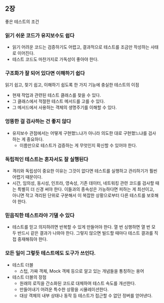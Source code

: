 ## 2장

좋은 테스트의 조건

### 읽기 쉬운 코드가 유지보수도 쉽다
- 읽기 어려운 코드는 검증하기도 어렵고, 결과적으로 테스트를 조금만 작성하는 사태로 이어진다.
- 테스트 코드도 마찬가지로 가독성이 좋아야 한다.

### 구조화가 잘 되어 있다면 이해하기 쉽다
읽기 쉽고, 찾기 쉽고, 이해하기 쉽도록 한 가지 기능에 충실한 테스트의 이점
- 현재 작업과 관련된 테스트 클래스를 찾을 수 있다.
- 그 클래스에서 적절한 테스트 메서드를 고를 수 있다.
- 그 메서드에서 사용하는 객체의 생명주기를 이해할 수 있다.

### 엉뚱한 걸 검사하는 건 좋지 않다
- 유지보수 관점에서는 어떻게 구현했느냐가 아니라 의도한 대로 구현했느냐를 검사하는 게 중요하다.
  - 이름만으로 테스트가 검증하는 게 무엇인지 확신할 수 있어야 한다.

### 독립적인 테스트는 혼자서도 잘 실행된다
- 격리와 독립성이 중요한 이유는 그것이 없다면 테스트를 실행하고 관리하기가 훨씬 어렵기 때문이다.
- 시간, 임의성, 동시성, 인프라, 영속성, 기존 데이터, 네트워킹 관련 코드를 검사할 때는 특별히 더 신경 써야 한다. 이들과의 종속성은 가능하다면 피하는 게 최선이고, 아니면 작고 격리된 단위로 구분해서 이 복잡한 상황으로부터 다른 테스트를 보호해야 한다.

### 믿음직한 테스트라야 기댈 수 있다
- 테스트를 믿고 의지하려면 반복할 수 있게 만들어야 한다. 열 번 싱행하면 열 번 모두 반드시 같은 결과가 나와야 한다. 그렇지 않으면 빌드할 때마다 테스트 결과를 직접 중재해줘야 한다.

### 모든 일이 그렇듯 테스트에도 도구가 쓰인다.
- 테스트 더블
  - 스텁, 가짜 객체, Mock 객체 등으로 알고 있는 개념들을 통칭하는 용어
- 테스트 더블의 장점
  - 원래의 로직을 간소화된 코드로 대체하여 테스트 속도를 개선한다.
  - 만들어내기 어려운 특수한 상황을 시뮬레이션한다.
  - 대상 객체의 내부 상태나 동작 등 테스트가 접근할 수 없던 정버를 얻어낸다.